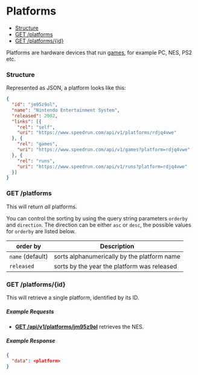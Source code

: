 # Platforms

* [Structure](#structure)
* [GET /platforms](#get-platforms)
* [GET /platforms/{id}](#get-platformsid)

Platforms are hardware devices that run [games](games.md), for example PC, NES, PS2 etc.

### Structure

Represented as JSON, a platform looks like this:

```json
{
  "id": "jm95z9ol",
  "name": "Nintendo Entertainment System",
  "released": 2002,
  "links": [{
    "rel": "self",
    "uri": "https://www.speedrun.com/api/v1/platforms/rdjq4vwe"
  }, {
    "rel": "games",
    "uri": "https://www.speedrun.com/api/v1/games?platform=rdjq4vwe"
  }, {
    "rel": "runs",
    "uri": "https://www.speedrun.com/api/v1/runs?platform=rdjq4vwe"
  }]
}
```

### GET /platforms

This will return *all* platforms.

You can control the sorting by using the query string parameters ``orderby`` and ``direction``. The
direction can be either ``asc`` or ``desc``, the possible values for ``orderby`` are listed below.

order by           | Description
------------------ | ------------------------------------------------------------------
``name`` (default) | sorts alphanumerically by the platform name
``released``       | sorts by the year the platform was released

### GET /platforms/{id}

This will retrieve a single platform, identified by its ID.

##### Example Requests

* [**GET /api/v1/platforms/jm95z9ol**](https://www.speedrun.com/api/v1/platforms/jm95z9ol) retrieves
  the NES.

##### Example Response

```json
{
  "data": <platform>
}
```
